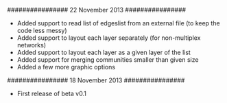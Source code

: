 ################
22 November 2013
################

- Added support to read list of edgeslist from an external file (to keep the code less messy)
- Added support to layout each layer separately (for non-multiplex networks)
- Added support to layout each layer as a given layer of the list
- Added support for merging communities smaller than given size
- Added a few more graphic options

################
18 November 2013
################

- First release of beta v0.1
